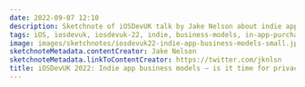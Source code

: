 ```yaml
---
date: 2022-09-07 12:10
description: Sketchnote of iOSDevUK talk by Jake Nelson about indie app business models
tags: iOS, iosdevuk, iosdevuk-22, indie, business-models, in-app-purchases
image: images/sketchnotes/iosdevuk22-indie-app-business-models-small.jpg
sketchnoteMetadata.contentCreator: Jake Nelson
sketchnoteMetadata.linkToContentCreator: https://twitter.com/jknlsn
title: iOSDevUK 2022: Indie app business models – is it time for privacy friendly ads?
---
```


